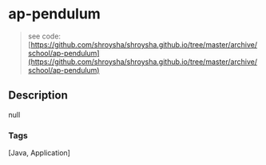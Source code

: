 # ap-pendulum
> see code: [https://github.com/shroysha/shroysha.github.io/tree/master/archive/school/ap-pendulum](https://github.com/shroysha/shroysha.github.io/tree/master/archive/school/ap-pendulum)

## Description
null

### Tags
[Java, Application]
